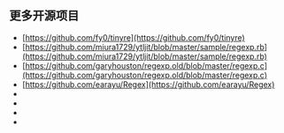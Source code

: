 ## 更多开源项目

* [https://github.com/fy0/tinyre](https://github.com/fy0/tinyre)
* [https://github.com/miura1729/ytljit/blob/master/sample/regexp.rb](https://github.com/miura1729/ytljit/blob/master/sample/regexp.rb)
* [https://github.com/garyhouston/regexp.old/blob/master/regexp.c](https://github.com/garyhouston/regexp.old/blob/master/regexp.c)
* [https://github.com/earayu/Regex](https://github.com/earayu/Regex)
* []()
* []()
* []()
* []()
